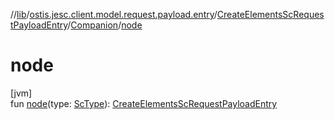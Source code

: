 //[lib](../../../../index.md)/[ostis.jesc.client.model.request.payload.entry](../../index.md)/[CreateElementsScRequestPayloadEntry](../index.md)/[Companion](index.md)/[node](node.md)

# node

[jvm]\
fun [node](node.md)(type: [ScType](../../../ostis.jesc.client.model.type/-sc-type/index.md)): [CreateElementsScRequestPayloadEntry](../index.md)
